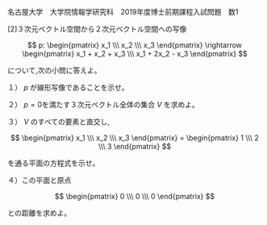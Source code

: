 名古屋大学　大学院情報学研究科　2019年度博士前期課程入試問題　数1

\[2]３次元ベクトル空間から２次元ベクトル空間への写像

$$
    p: \begin{pmatrix} x_1 \\\ x_2 \\\ x_3 \end{pmatrix} \rightarrow \begin{pmatrix} x_1 + x_2 + x_3 \\\ x_1 + 2x_2 - x_3 \end{pmatrix}
$$

について,次の小問に答えよ。

１） $p$ が線形写像であることを示せ。

２） $p=0$を満たす３次元ベクトル全体の集合 $V$ を求めよ。

３） $V$ のすべての要素と直交し, 

$$
    \begin{pmatrix} x_1 \\\ x_2 \\\ x_3 \end{pmatrix} = \begin{pmatrix} 1 \\\ 2 \\\ 3 \end{pmatrix}
$$ 

を通る平面の方程式を示せ。

４）この平面と原点 

$$
    \begin{pmatrix} 0 \\\ 0 \\\ 0 \end{pmatrix}
$$

 との距離を求めよ。

